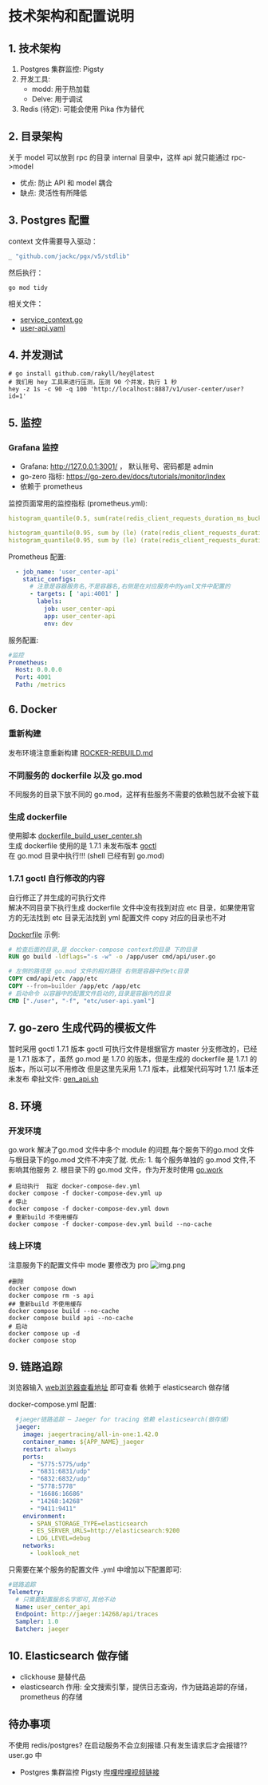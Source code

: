 # 技术架构和配置说明

## 1. 技术架构

1. Postgres 集群监控: Pigsty
2. 开发工具:
    - modd: 用于热加载
    - Delve: 用于调试
3. Redis (待定): 可能会使用 Pika 作为替代

## 2. 目录架构

关于 model 可以放到 rpc 的目录 internal 目录中，这样 api 就只能通过 rpc->model
- 优点: 防止 API 和 model 耦合
- 缺点: 灵活性有所降低

## 3. Postgres 配置

context 文件需要导入驱动：

```go
_ "github.com/jackc/pgx/v5/stdlib"
```

然后执行：

```shell
go mod tidy
```

相关文件：
- [service_context.go](app/user_center/cmd/api/internal/svc/service_context.go)
- [user-api.yaml](app/user_center/cmd/api/etc/user-api.yaml)

## 4. 并发测试

```shell
# go install github.com/rakyll/hey@latest
# 我们用 hey 工具来进行压测，压测 90 个并发，执行 1 秒
hey -z 1s -c 90 -q 100 'http://localhost:8887/v1/user-center/user?id=1'
```

## 5. 监控

### Grafana 监控

- Grafana: http://127.0.0.1:3001/  ， 默认账号、密码都是 admin
- go-zero 指标: https://go-zero.dev/docs/tutorials/monitor/index
- 依赖于 prometheus

监控页面常用的监控指标 (prometheus.yml):

```yaml
histogram_quantile(0.5, sum(rate(redis_client_requests_duration_ms_bucket[$rate_interval])) by (le))
```

```yaml
histogram_quantile(0.95, sum by (le) (rate(redis_client_requests_duration_ms_bucket{app="user_center-api"}[$__rate_interval])))
histogram_quantile(0.95, sum by (le) (rate(redis_client_requests_duration_ms_bucket{app="user_center-api"}[5m])))
```

Prometheus 配置:

```yaml
  - job_name: 'user_center-api'
    static_configs:
      # 注意是容器服务名,不是容器名,右侧是在对应服务中的yaml文件中配置的
      - targets: [ 'api:4001' ]
        labels:
          job: user_center-api
          app: user_center-api
          env: dev
```

服务配置:

```yaml
#监控
Prometheus:
  Host: 0.0.0.0
  Port: 4001
  Path: /metrics
```

## 6. Docker

### 重新构建

发布环境注意重新构建 [ROCKER-REBUILD.md](ROCKER-REBUILD.md)

### 不同服务的 dockerfile 以及 go.mod

不同服务的目录下放不同的 go.mod，这样有些服务不需要的依赖包就不会被下载

### 生成 dockerfile

使用脚本 [dockerfile_build_user_center.sh](deploy/script/shell/dockerfile_build_user_center.sh)  
生成 dockerfile 使用的是 1.7.1 未发布版本 [goctl](deploy/goctl/1.7.1/goctl)  
在 go.mod 目录中执行!!! (shell 已经有到 go.mod)

### 1.7.1 goctl 自行修改的内容

自行修正了并生成的可执行文件  
解决不同目录下执行生成 dockerfile 文件中没有找到对应 etc 目录，如果使用官方的无法找到 etc 目录无法找到 yml 配置文件
copy 对应的目录也不对

[Dockerfile](app/user_center/Dockerfile) 示例:

```dockerfile
# 检查后面的目录,是 doccker-compose context的目录 下的目录
RUN go build -ldflags="-s -w" -o /app/user cmd/api/user.go

# 左侧的路径是 go.mod 文件的相对路径 右侧是容器中的etc目录
COPY cmd/api/etc /app/etc
COPY --from=builder /app/etc /app/etc
# 启动命令 以容器中的配置文件启动的,目录是容器内的目录
CMD ["./user", "-f", "etc/user-api.yaml"]
```

## 7. go-zero 生成代码的模板文件

暂时采用 goctl 1.7.1 版本
goctl 可执行文件是根据官方 master 分支修改的，已经是 1.7.1 版本了，虽然 go.mod 是 1.7.0 的版本，但是生成的 dockerfile 是 1.7.1 的版本，所以可以不用修改
但是这里先采用 1.7.1 版本，此框架代码写时 1.7.1 版本还未发布
牵扯文件: [gen_api.sh](deploy/script/gencode/gen_api/gen_api.sh)

## 8. 环境

### 开发环境
go.work 解决了go.mod 文件中多个 module 的问题,每个服务下的go.mod 文件与根目录下的go.mod 文件不冲突了就.
优点:
    1. 每个服务单独的 go.mod 文件,不影响其他服务
    2. 根目录下的 go.mod 文件，作为开发时使用
[go.work](go.work)

```shell
# 启动执行  指定 docker-compose-dev.yml
docker compose -f docker-compose-dev.yml up
# 停止 
docker compose -f docker-compose-dev.yml down
# 重新build 不使用缓存
docker compose -f docker-compose-dev.yml build --no-cache
```

### 线上环境
注意服务下的配置文件中 mode 要修改为 pro
![img.png](img.png)
```shell
#删除
docker compose down
docker compose rm -s api
## 重新build 不使用缓存
docker compose build --no-cache
docker compose build api --no-cache
# 启动
docker compose up -d   
docker compose stop   
```

## 9. 链路追踪

浏览器输入 [web浏览器查看地址](http://127.0.0.1:16686/search) 即可查看
依赖于 elasticsearch 做存储

docker-compose.yml 配置:

```yaml
  #jaeger链路追踪 — Jaeger for tracing 依赖 elasticsearch(做存储)
  jaeger:
    image: jaegertracing/all-in-one:1.42.0
    container_name: ${APP_NAME}_jaeger
    restart: always
    ports:
      - "5775:5775/udp"
      - "6831:6831/udp"
      - "6832:6832/udp"
      - "5778:5778"
      - "16686:16686"
      - "14268:14268"
      - "9411:9411"
    environment:
      - SPAN_STORAGE_TYPE=elasticsearch
      - ES_SERVER_URLS=http://elasticsearch:9200
      - LOG_LEVEL=debug
    networks:
      - looklook_net
```

只需要在某个服务的配置文件 .yml 中增加以下配置即可:

```yaml
#链路追踪
Telemetry:
  # 只需要配置服务名字即可,其他不动
  Name: user_center_api
  Endpoint: http://jaeger:14268/api/traces
  Sampler: 1.0
  Batcher: jaeger
```

## 10. Elasticsearch 做存储

- clickhouse 是替代品
- elasticsearch 作用: 全文搜索引擎，提供日志查询，作为链路追踪的存储，prometheus 的存储

## 待办事项
不使用 redis/postgres? 在启动服务不会立刻报错.只有发生请求后才会报错?? user.go 中

- Postgres 集群监控 Pigsty
  [哔哩哔哩视频链接](https://www.bilibili.com/video/BV13q4y1o74M/?spm_id_from=333.880.my_history.page.click&vd_source=ca29f7158bd0ff443c7d38352c028de4)